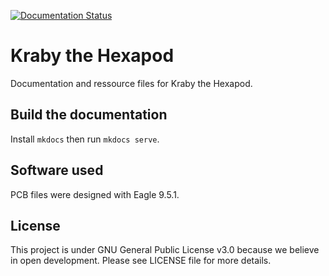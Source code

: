 [![Documentation Status](https://readthedocs.org/projects/kraby/badge/?version=latest)](https://kraby.readthedocs.io/en/latest/?badge=latest)

# Kraby the Hexapod

Documentation and ressource files for Kraby the Hexapod.

## Build the documentation

Install `mkdocs` then run `mkdocs serve`.

## Software used

PCB files were designed with Eagle 9.5.1.

## License

This project is under GNU General Public License v3.0 because we believe in
open development. Please see LICENSE file for more details.
